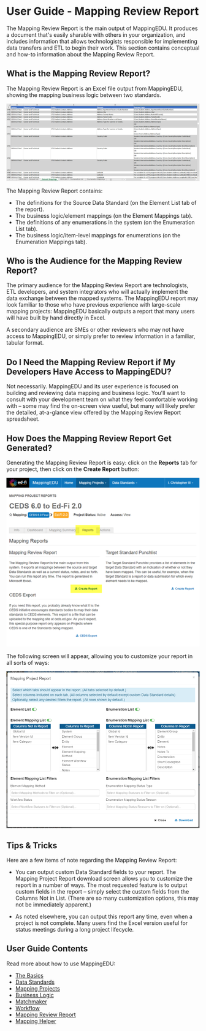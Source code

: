 # User Guide - Mapping Review Report

The Mapping Review Report is the main output of MappingEDU. It produces
a document that's easily sharable with others in your organization, and
includes information that allows technologists responsible for
implementing data transfers and ETL to begin their work. This section
contains conceptual and how-to information about the Mapping Review
Report.

## What is the Mapping Review Report?

The Mapping Review Report is an Excel file output from MappingEDU,
showing the mapping business logic between two standards.

![](../images/22708827/22710525.png)

The Mapping Review Report contains:

* The definitions for the Source Data Standard (on the Element List
    tab of the report).
* The business logic/element mappings (on the Element Mappings tab).
* The definitions of any enumerations in the system (on the
    Enumeration List tab).
* The business logic/item-level mappings for enumerations (on the
    Enumeration Mappings tab).

## Who is the Audience for the Mapping Review Report?

The primary audience for the Mapping Review Report are technologists,
ETL developers, and system integrators who will actually implement the
data exchange between the mapped systems. The MappingEDU report may look
familiar to those who have previous experience with large-scale mapping
projects: MappingEDU basically outputs a report that many users will
have built by hand directly in Excel.

A secondary audience are SMEs or other reviewers who may not have access
to MappingEDU, or simply prefer to review information in a familiar,
tabular format.

## Do I Need the Mapping Review Report if My Developers Have Access to MappingEDU?

Not necessarily. MappingEDU and its user experience is focused on
building and reviewing data mapping and business logic. You'll want to
consult with your development team on what they feel comfortable working
with – some may find the on-screen view useful, but many will likely
prefer the detailed, at-a-glance view offered by the Mapping Review
Report spreadsheet.

## How Does the Mapping Review Report Get Generated? 

Generating the Mapping Review Report is easy: click on the **Reports**
tab for your project, then click on the **Create Report** button:

![](../images/22708827/22710522.png)

The following screen will appear, allowing you to customize your report
in all sorts of ways:

![](../images/22708827/22710524.png)

## Tips & Tricks

Here are a few items of note regarding the Mapping Review Report:

* You can output custom Data Standard fields to your report. The
    Mapping Project Report download screen allows you to customize the
    report in a number of ways. The most requested feature is to output
    custom fields in the report – simply select the custom fields from
    the Columns Not in List. (There are so many customization options,
    this may not be immediately apparent.)

* As noted elsewhere, you can output this report any time, even when a
    project is not complete. Many users find the Excel version useful
    for status meetings during a long project lifecycle.

## User Guide Contents

Read more about how to use MappingEDU:

* [The Basics](The_Basics.md)
* [Data Standards](Data_Standards.md)
* [Mapping Projects](Mapping_Projects.md)
* [Business Logic](Business_Logic.md)
* [Matchmaker](Matchmaker.md)
* [Workflow](Workflow.md)
* [Mapping Review Report](Mapping_Review_Report.md)
* [Mapping Helper](Mapping_Helper.md)
